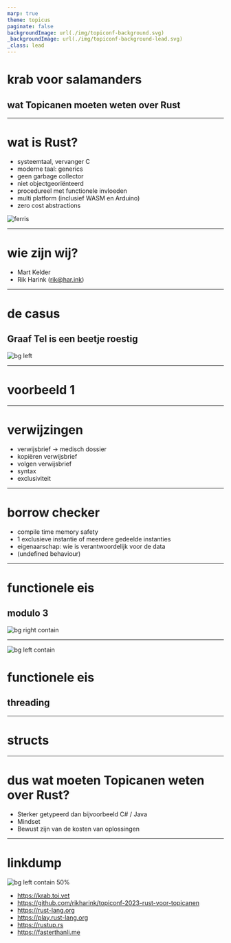 ```yaml
---
marp: true
theme: topicus
paginate: false
backgroundImage: url(./img/topiconf-background.svg)
_backgroundImage: url(./img/topiconf-background-lead.svg)
_class: lead
---
```

<!-- 
spreker: Rik
-->
# krab voor salamanders

## wat Topicanen moeten weten over Rust

---
<!-- 
spreker: Rik
-->
# wat is Rust?

* systeemtaal, vervanger C
* moderne taal: generics
* geen garbage collector
* niet objectgeoriënteerd
* procedureel met functionele invloeden
* multi platform (inclusief WASM en Arduino)
* zero cost abstractions

![ferris](img/ferris.png)

---
<!-- 
spreker: beide
-->
# wie zijn wij?

* Mart Kelder
* Rik Harink ([rik@har.ink](mailto:rik@har.ink))

---
<!-- 
spreker: Rik
-->
# de casus

## Graaf Tel is een beetje roestig

![bg left](./img/graaf_tel.png)

---
<!-- 
spreker: Mart
-->
# voorbeeld 1

---
<!--
spreker: Mart
-->
# verwijzingen

* verwijsbrief -> medisch dossier
* kopiëren verwijsbrief
* volgen verwijsbrief
* syntax
* exclusiviteit

---
<!-- 
spreker: Mart
-->
# borrow checker

* compile time memory safety
* 1 exclusieve instantie of meerdere gedeelde instanties
* eigenaarschap: wie is verantwoordelijk voor de data
* (undefined behaviour)

---
<!-- 
spreker: Rik
-->
# functionele eis

## modulo 3

![bg right contain](./img/graaf_tel_drie.png)

---
<!-- 
spreker: Rik
-->
![bg left contain](./img/threading.png)

# functionele eis

## threading

---
<!-- 
spreker: Mart
-->
# structs

---
<!-- 
spreker: Rik
-->
# dus wat moeten Topicanen weten over Rust?

* Sterker getypeerd dan bijvoorbeeld C# / Java
* Mindset
* Bewust zijn van de kosten van oplossingen

---
<!-- 
spreker: Rik
-->
# linkdump

![bg left contain 50%](./img/qr.png)

- <https://krab.toi.vet>
- <https://github.com/rikharink/topiconf-2023-rust-voor-topicanen>
- <https://rust-lang.org>
- <https://play.rust-lang.org>
- <https://rustup.rs>
- <https://fasterthanli.me>
